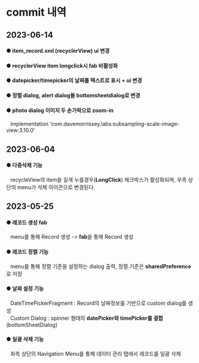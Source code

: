# commit 내역

## 2023-06-14
#### ● item_record.xml (recyclerView) ui 변경

#### ● recyclerView item longclick시 fab 비활성화

#### ● datepicker/timepicker의 날짜를 텍스트로 표시 + ui 변경

#### ● 정렬 dialog, alert dialog들 bottomsheetdialog로 변경

#### ● photo dialog 이미지 두 손가락으로 zoom-in
&ensp; implementation 'com.davemorrissey.labs:subsampling-scale-image-view:3.10.0'

## 2023-06-04
#### ● 다중삭제 기능
&ensp; recycleView의 item을 길게 누를경우(<b>LongClick</b>) 체크박스가 활성화되며, 우측 상단의 menu가 삭제 아이콘으로 변경된다.

## 2023-05-25
#### ● 레코드 생성 fab
&ensp; menu를 통해 Record 생성 -> <b>fab</b>을 통해 Record 생성

#### ● 레코드 정렬 기능
&ensp; menu를 통해 정렬 기준을 설정하는 dialog 출력, 정렬 기준은 <b>sharedPreference</b>로 저장

#### ● 날짜 설정 기능
&ensp; DateTimePickerFragment : Record의 날짜정보를 기반으로 custom dialog를 생성<br>
&ensp; Custom Dialog : spinner 형태의 <b>datePicker와 timePicker를 결합</b> (bottomSheetDialog)

#### ● 일괄 삭제 기능
&ensp; 좌측 상단의 Navigation Menu를 통해 데이터 관리 탭에서 레코드를 일괄 삭제
